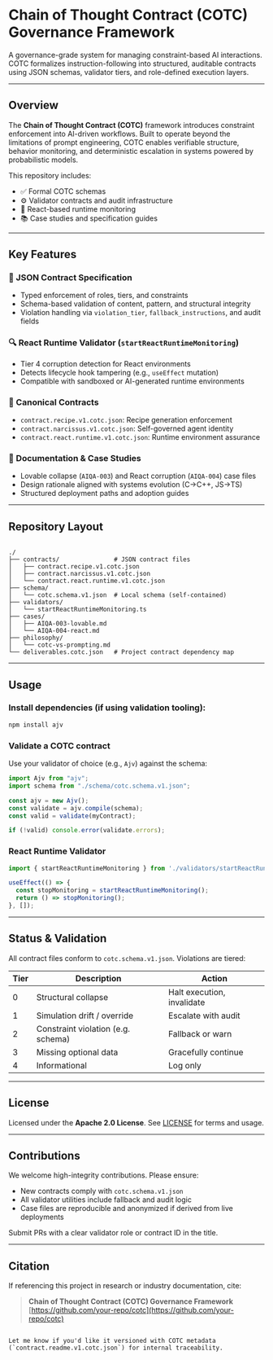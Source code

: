 # Chain of Thought Contract (COTC) Governance Framework

A governance-grade system for managing constraint-based AI interactions. COTC formalizes instruction-following into structured, auditable contracts using JSON schemas, validator tiers, and role-defined execution layers.

---

## Overview

The **Chain of Thought Contract (COTC)** framework introduces constraint enforcement into AI-driven workflows. Built to operate beyond the limitations of prompt engineering, COTC enables verifiable structure, behavior monitoring, and deterministic escalation in systems powered by probabilistic models.

This repository includes:

- ✅ Formal COTC schemas
- ⚙️ Validator contracts and audit infrastructure
- 🧪 React-based runtime monitoring
- 📚 Case studies and specification guides

---

## Key Features

### 🧩 JSON Contract Specification
- Typed enforcement of roles, tiers, and constraints
- Schema-based validation of content, pattern, and structural integrity
- Violation handling via `violation_tier`, `fallback_instructions`, and audit fields

### 🔍 React Runtime Validator (`startReactRuntimeMonitoring`)
- Tier 4 corruption detection for React environments
- Detects lifecycle hook tampering (e.g., `useEffect` mutation)
- Compatible with sandboxed or AI-generated runtime environments

### 📜 Canonical Contracts
- `contract.recipe.v1.cotc.json`: Recipe generation enforcement
- `contract.narcissus.v1.cotc.json`: Self-governed agent identity
- `contract.react.runtime.v1.cotc.json`: Runtime environment assurance

### 📖 Documentation & Case Studies
- Lovable collapse (`AIQA-003`) and React corruption (`AIQA-004`) case files
- Design rationale aligned with systems evolution (C→C++, JS→TS)
- Structured deployment paths and adoption guides

---

## Repository Layout

```

./
├── contracts/               # JSON contract files
│   ├── contract.recipe.v1.cotc.json
│   ├── contract.narcissus.v1.cotc.json
│   └── contract.react.runtime.v1.cotc.json
├── schema/
│   └── cotc.schema.v1.json  # Local schema (self-contained)
├── validators/
│   └── startReactRuntimeMonitoring.ts
├── cases/
│   ├── AIQA-003-lovable.md
│   └── AIQA-004-react.md
├── philosophy/
│   └── cotc-vs-prompting.md
└── deliverables.cotc.json   # Project contract dependency map

````

---

## Usage

### Install dependencies (if using validation tooling):

```bash
npm install ajv
````

### Validate a COTC contract

Use your validator of choice (e.g., `Ajv`) against the schema:

```ts
import Ajv from "ajv";
import schema from "./schema/cotc.schema.v1.json";

const ajv = new Ajv();
const validate = ajv.compile(schema);
const valid = validate(myContract);

if (!valid) console.error(validate.errors);
```

### React Runtime Validator

```ts
import { startReactRuntimeMonitoring } from './validators/startReactRuntimeMonitoring';

useEffect(() => {
  const stopMonitoring = startReactRuntimeMonitoring();
  return () => stopMonitoring();
}, []);
```

---

## Status & Validation

All contract files conform to `cotc.schema.v1.json`. Violations are tiered:

| Tier | Description                        | Action                     |
| ---- | ---------------------------------- | -------------------------- |
| 0    | Structural collapse                | Halt execution, invalidate |
| 1    | Simulation drift / override        | Escalate with audit        |
| 2    | Constraint violation (e.g. schema) | Fallback or warn           |
| 3    | Missing optional data              | Gracefully continue        |
| 4    | Informational                      | Log only                   |

---

## License

Licensed under the **Apache 2.0 License**.
See [LICENSE](./LICENSE) for terms and usage.

---

## Contributions

We welcome high-integrity contributions. Please ensure:

* New contracts comply with `cotc.schema.v1.json`
* All validator utilities include fallback and audit logic
* Case files are reproducible and anonymized if derived from live deployments

Submit PRs with a clear validator role or contract ID in the title.

---

## Citation

If referencing this project in research or industry documentation, cite:

> **Chain of Thought Contract (COTC) Governance Framework**
> [https://github.com/your-repo/cotc](https://github.com/your-repo/cotc)

```

Let me know if you'd like it versioned with COTC metadata (`contract.readme.v1.cotc.json`) for internal traceability.
```
